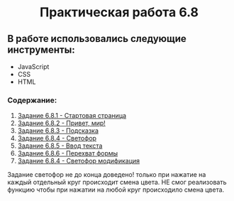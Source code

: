 <h1 align="center">Практическая работа 6.8</h1>

## В работе использовались следующие инструменты:
* JavaScript
* CSS
* HTML

### Содержание:

1. [Задание 6.8.1 - Стартовая страница](index.html)
2. [Задание 6.8.2 - Привет, мир!](task1)
3. [Задание 6.8.3 - Подсказка](task2)
4. [Задание 6.8.4 - Светофор](task3)
5. [Задание 6.8.5 - Ввод текста](task4)
6. [Задание 6.8.6 - Перехват формы](task5)
7. [Задание 6.8.4 - Светофор модификация](task6) 

Задание светофор не до конца доведено! только при нажатие на каждый отдельный круг происходит смена цвета. НЕ смог реализовать функцию чтобы при нажатии на любой круг происходило смена цвета.
